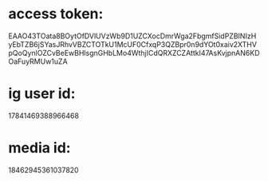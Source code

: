# access token:
EAAO43TOata8BOytOfDVlUVzWb9D1UZCXocDmrWga2FbgmfSidPZBINIzHyEbTZB6jSYasJRhvVBZCTOTkU1McUF0CfxqP3QZBpr0n9dYOt0xaiv2XTHVpQoQynlOZCvBeEwBHlsgnGHbLMo4WthjICdQRXZCZAttkI47AsKvjpnAN6KDOaFuyRMUw1uZA

# ig user id:
17841469388966468

# media id:
18462945361037820
